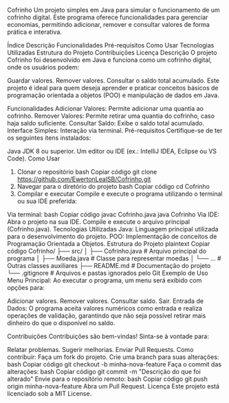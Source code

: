 Cofrinho
Um projeto simples em Java para simular o funcionamento de um cofrinho digital. Este programa oferece funcionalidades para gerenciar economias, permitindo adicionar, remover e consultar valores de forma prática e interativa.

Índice
Descrição
Funcionalidades
Pré-requisitos
Como Usar
Tecnologias Utilizadas
Estrutura do Projeto
Contribuições
Licença
Descrição
O projeto Cofrinho foi desenvolvido em Java e funciona como um cofrinho digital, onde os usuários podem:

Guardar valores.
Remover valores.
Consultar o saldo total acumulado.
Este projeto é ideal para quem deseja aprender e praticar conceitos básicos de programação orientada a objetos (POO) e manipulação de dados em Java.

Funcionalidades
Adicionar Valores: Permite adicionar uma quantia ao cofrinho.
Remover Valores: Permite retirar uma quantia do cofrinho, caso haja saldo suficiente.
Consultar Saldo: Exibe o saldo total acumulado.
Interface Simples: Interação via terminal.
Pré-requisitos
Certifique-se de ter os seguintes itens instalados:

Java JDK 8 ou superior.
Um editor ou IDE (ex.: IntelliJ IDEA, Eclipse ou VS Code).
Como Usar
1. Clonar o repositório
bash
Copiar código
git clone https://github.com/EwertonLealSB/Cofrinho.git
2. Navegar para o diretório do projeto
bash
Copiar código
cd Cofrinho
3. Compilar e executar
Compile e execute o programa utilizando o terminal ou sua IDE preferida:

Via terminal:
bash
Copiar código
javac Cofrinho.java
java Cofrinho
Via IDE:
Abra o projeto na sua IDE.
Compile e execute o arquivo principal (Cofrinho.java).
Tecnologias Utilizadas
Java: Linguagem principal utilizada para o desenvolvimento do projeto.
POO: Implementação de conceitos de Programação Orientada a Objetos.
Estrutura do Projeto
plaintext
Copiar código
Cofrinho/
├── src/
│   ├── Cofrinho.java    # Arquivo principal do programa
│   ├── Moeda.java       # Classe para representar moedas
│   └── ...              # Outras classes auxiliares
├── README.md            # Documentação do projeto
└── .gitignore           # Arquivos e pastas ignorados pelo Git
Exemplo de Uso
Menu Principal: Ao executar o programa, um menu será exibido com opções para:

Adicionar valores.
Remover valores.
Consultar saldo.
Sair.
Entrada de Dados: O programa aceita valores numéricos como entrada e realiza operações de validação, garantindo que não seja possível retirar mais dinheiro do que o disponível no saldo.

Contribuições
Contribuições são bem-vindas! Sinta-se à vontade para:

Relatar problemas.
Sugerir melhorias.
Enviar Pull Requests.
Como contribuir:
Faça um fork do projeto.
Crie uma branch para suas alterações:
bash
Copiar código
git checkout -b minha-nova-feature
Faça o commit das alterações:
bash
Copiar código
git commit -m "Descrição do que foi alterado"
Envie para o repositório remoto:
bash
Copiar código
git push origin minha-nova-feature
Abra um Pull Request.
Licença
Este projeto está licenciado sob a MIT License.

